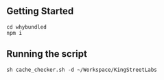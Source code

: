 ## Getting Started

```
cd whybundled
npm i
```

## Running the script

```
sh cache_checker.sh -d ~/Workspace/KingStreetLabs
```
